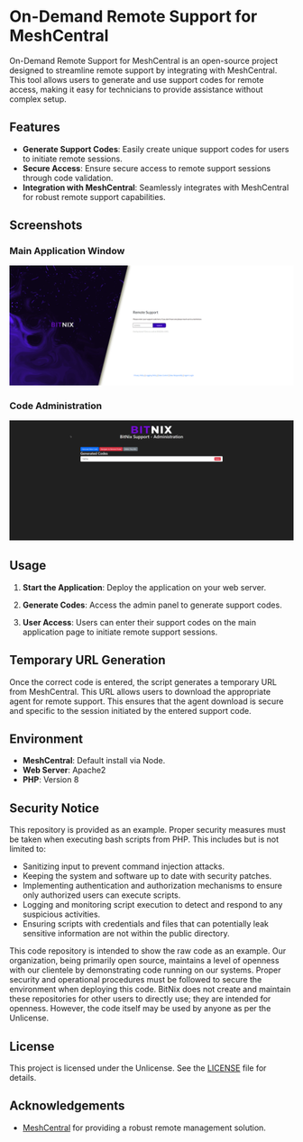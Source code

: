 # On-Demand Remote Support for MeshCentral

On-Demand Remote Support for MeshCentral is an open-source project designed to streamline remote support by integrating with MeshCentral. This tool allows users to generate and use support codes for remote access, making it easy for technicians to provide assistance without complex setup.

## Features
- **Generate Support Codes**: Easily create unique support codes for users to initiate remote sessions.
- **Secure Access**: Ensure secure access to remote support sessions through code validation.
- **Integration with MeshCentral**: Seamlessly integrates with MeshCentral for robust remote support capabilities.

## Screenshots
### Main Application Window
![Main Application Window](https://github.com/BitNixLLC/OnDemandRemote/blob/main/images/main.png)

### Code Administration
![Code Administration](https://github.com/BitNixLLC/OnDemandRemote/blob/main/images/code_gen.png)

## Usage
1. **Start the Application**:
   Deploy the application on your web server.

2. **Generate Codes**:
   Access the admin panel to generate support codes.

3. **User Access**:
   Users can enter their support codes on the main application page to initiate remote support sessions.

## Temporary URL Generation
Once the correct code is entered, the script generates a temporary URL from MeshCentral. This URL allows users to download the appropriate agent for remote support. This ensures that the agent download is secure and specific to the session initiated by the entered support code.

## Environment
- **MeshCentral**: Default install via Node.
- **Web Server**: Apache2
- **PHP**: Version 8

## Security Notice
This repository is provided as an example. Proper security measures must be taken when executing bash scripts from PHP. This includes but is not limited to:
- Sanitizing input to prevent command injection attacks.
- Keeping the system and software up to date with security patches.
- Implementing authentication and authorization mechanisms to ensure only authorized users can execute scripts.
- Logging and monitoring script execution to detect and respond to any suspicious activities.
- Ensuring scripts with credentials and files that can potentially leak sensitive information are not within the public directory.

This code repository is intended to show the raw code as an example. Our organization, being primarily open source, maintains a level of openness with our clientele by demonstrating code running on our systems. Proper security and operational procedures must be followed to secure the environment when deploying this code. BitNix does not create and maintain these repositories for other users to directly use; they are intended for openness. However, the code itself may be used by anyone as per the Unlicense.

## License
This project is licensed under the Unlicense. See the [LICENSE](LICENSE) file for details.

## Acknowledgements
- [MeshCentral](https://meshcentral.com/) for providing a robust remote management solution.
